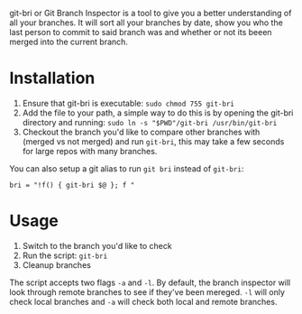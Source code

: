git-bri or Git Branch Inspector is a tool to give you a better understanding of all your branches. It will sort all your branches by date, show you who the last person to commit to said branch was and whether or not its beeen merged into the current branch. 

# Installation

1. Ensure that git-bri is executable: `sudo chmod 755 git-bri`
2. Add the file to your path, a simple way to do this is by opening the git-bri directory and running:
`sudo ln -s "$PWD"/git-bri /usr/bin/git-bri`
3. Checkout the branch you'd like to compare other branches with (merged vs not merged) and run `git-bri`, this may take a few seconds for large repos with many branches. 

You can also setup a git alias to run `git bri` instead of `git-bri`:

`bri = "!f() { git-bri $@ }; f "`

# Usage

1. Switch to the branch you'd like to check
2. Run the script: `git-bri`
3. Cleanup branches 

The script accepts two flags `-a` and `-l`. By default, the branch inspector will look through remote branches to see if they've been mereged. `-l` will only check local branches and `-a` will check both local and remote branches.
